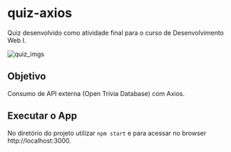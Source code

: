 # quiz-axios

Quiz desenvolvido como atividade final para o curso de Desenvolvimento Web I.

![quiz_imgs](https://i.imgur.com/2AaMf8g.png)

## Objetivo

Consumo de API externa (Open Trivia Database) com Axios.

## Executar o App

No diretório do projeto utilizar `npm start` e para acessar no browser http://localhost:3000.
